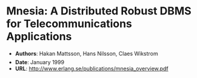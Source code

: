 # Mnesia: A Distributed Robust DBMS for Telecommunications Applications
 
- **Authors**: Hakan Mattsson, Hans Nilsson, Claes Wikstrom
- **Date**: January 1999
- **URL**: http://www.erlang.se/publications/mnesia_overview.pdf
